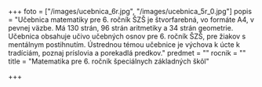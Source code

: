 +++
foto = ["/images/ucebnica_6r.jpg", "/images/ucebnica_5r_0.jpg"]
popis = "Učebnica matematiky pre 6. ročník ŠZŠ je štvorfarebná, vo formáte A4, v pevnej väzbe. Má 130 strán, 96 strán aritmetiky a 34 strán geometrie.  Učebnica obsahuje učivo učebných osnov pre 6. ročník ŠZŠ, pre žiakov s mentálnym postihnutím. Ústrednou témou učebnice je výchova k úcte k tradíciám, poznaj príslovia a porekadlá predkov."
predmet = ""
rocnik = ""
title = "Matematika pre 6. ročník špeciálnych základných škôl"

+++

